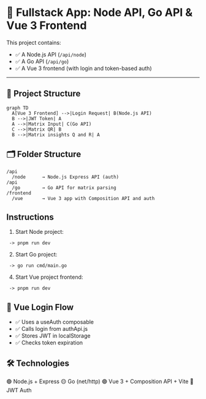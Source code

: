 # 🔗 Fullstack App: Node API, Go API & Vue 3 Frontend

This project contains:

- ✅ A Node.js API (`/api/node`)
- ✅ A Go API (`/api/go`)
- ✅ A Vue 3 frontend (with login and token-based auth)

---

## 🧭 Project Structure

```mermaid
graph TD
  A[Vue 3 Frontend] -->|Login Request| B(Node.js API)
  B -->|JWT Token| A
  A -->|Matrix Input| C(Go API)
  C -->|Matrix QR| B
  B -->|Matrix insights Q and R| A
```
## 🗂️ Folder Structure
```
/api
  /node      → Node.js Express API (auth)
/api
  /go        → Go API for matrix parsing
/frontend
  /vue       → Vue 3 app with Composition API and auth
```
## Instructions
1. Start Node project:
```
 -> pnpm run dev
```
2. Start Go project:
```
 -> go run cmd/main.go
```
4. Start Vue project frontend:
```
 -> pnpm run dev
```


## 🔧 Vue Login Flow

- ✅ Uses a useAuth composable
- ✅ Calls login from authApi.js
- ✅ Stores JWT in localStorage
- ✅ Checks token expiration

## 🛠️ Technologies

🟢 Node.js + Express
🟡 Go (net/http)
🟣 Vue 3 + Composition API + Vite
🔐 JWT Auth
